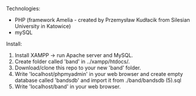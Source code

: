Technologies:

- PHP (framework Amelia - created by Przemysław Kudłacik from Silesian University in Katowice)
- mySQL

Install:
  1. Install XAMPP -> run Apache server and MySQL.
  2. Create folder called 'band' in ../xampp/htdocs/.
  3. Download/clone this repo to your new 'band' folder.
  4. Write 'localhost/phpmyadmin' in your web browser and create empty database called 'bandsdb' and import it from ./band/bandsdb (5).sql
  5. Write 'localhost/band' in your web browser.
